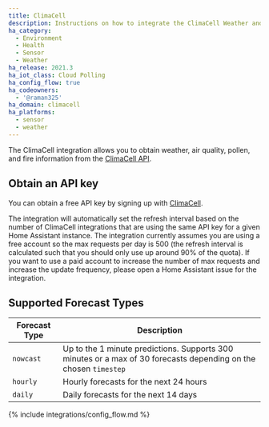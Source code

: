 ```yaml
---
title: ClimaCell
description: Instructions on how to integrate the ClimaCell Weather and Air Quality API into Home Assistant.
ha_category:
  - Environment
  - Health
  - Sensor
  - Weather
ha_release: 2021.3
ha_iot_class: Cloud Polling
ha_config_flow: true
ha_codeowners:
  - '@raman325'
ha_domain: climacell
ha_platforms:
  - sensor
  - weather
---
```


The ClimaCell integration allows you to obtain weather, air quality, pollen, and fire information from the [ClimaCell API](https://www.climacell.co/weather-api/).

## Obtain an API key

You can obtain a free API key by signing up with [ClimaCell](https://developer.climacell.co/sign-up?_ga=2.137889264.1908484805.1591592950-510691096.1591288729).

The integration will automatically set the refresh interval based on the number of ClimaCell integrations that are using the same API key for a given Home Assistant instance. The integration currently assumes you are using a free account so the max requests per day is 500 (the refresh interval is calculated such that you should only use up around 90% of the quota). If you want to use a paid account to increase the number of max requests and increase the update frequency, please open a Home Assistant issue for the integration.

## Supported Forecast Types

| Forecast Type | Description                                                                                                      |
|---------------|------------------------------------------------------------------------------------------------------------------|
| `nowcast`     | Up to the 1 minute predictions. Supports 300 minutes or a max of 30 forecasts depending on the chosen `timestep` |
| `hourly`      | Hourly forecasts for the next 24 hours                                                                           |
| `daily`       | Daily  forecasts for the next 14 days                                                                            |

{% include integrations/config_flow.md %}

